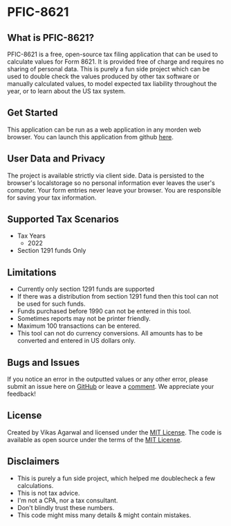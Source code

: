 # PFIC-8621

## What is PFIC-8621?
PFIC-8621 is a free, open-source tax filing application that can be used to calculate values for Form 8621. It is provided free of charge and requires no sharing of personal data. This is purely a fun side project which can be used to double check the values produced by other tax software or manually calculated values, to model expected tax liability throughout the year, or to learn about the US tax system.

## Get Started
This application can be run as a web application in any morden web browser. You can launch this application from github [here](https://vagarwal3.github.io/PFIC8621/).

## User Data and Privacy
The project is available strictly via client side. Data is persisted to the browser's localstorage so no personal information ever leaves the user's computer.
Your form entries never leave your browser. You are responsible for saving your tax information.

## Supported Tax Scenarios
* Tax Years
  * 2022
* Section 1291 funds Only

## Limitations
* Currently only section 1291 funds are supported
* If there was a distribution from section 1291 fund then this tool can not be used for such funds.
* Funds purchased before 1990 can not be entered in this tool.
* Sometimes reports may not be printer friendly.
* Maximum 100 transactions can be entered.
* This tool can not do currency conversions. All amounts has to be converted and entered in US dollars only.

## Bugs and Issues
If you notice an error in the outputted values or any other error, please submit an issue here on [GitHub](https://github.com/vagarwal3/PFIC8621/issues) or leave a [comment](https://github.com/vagarwal3/PFIC8621/discussions). We appreciate your feedback!

## License
Created by Vikas Agarwal and licensed under the [MIT License](https://github.com/vagarwal3/PFIC8621/blob/master/LICENSE.md). The code is available as open source under the terms of the [MIT License](https://github.com/vagarwal3/PFIC8621/blob/master/LICENSE.md).

## Disclaimers
* This is purely a fun side project, which helped me doublecheck a few calculations.
* This is not tax advice.
* I'm not a CPA, nor a tax consultant.
* Don't blindly trust these numbers.
* This code might miss many details & might contain mistakes.

